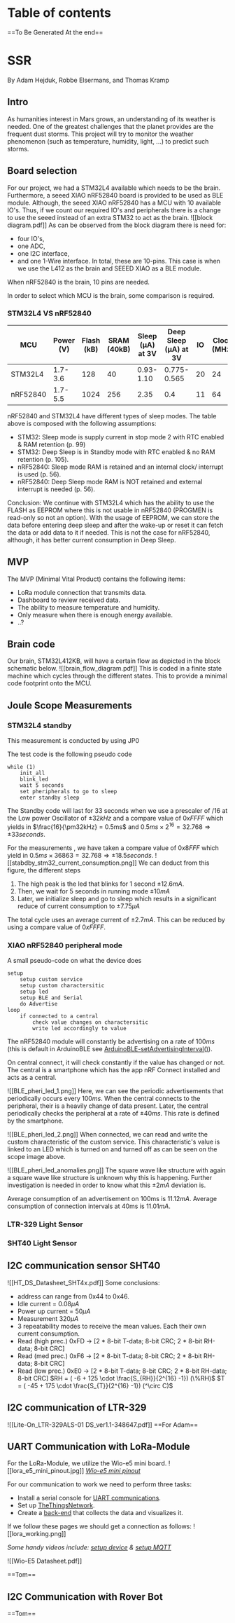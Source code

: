 # Table of contents
==To Be Generated At the end==

# SSR
By Adam Hejduk, Robbe Elsermans, and Thomas Kramp
## Intro
As humanities interest in Mars grows, an understanding of its weather is needed. One of the greatest challenges that the planet provides are the frequent dust storms.
This project will try to monitor the weather phenomenon (such as temperature, humidity, light, ...) to predict such storms.

## Board selection
For our project, we had a STM32L4 available which needs to be the brain. Furthermore, a seeed XIAO nRF52840 board is provided to be used as BLE module. Although, the seeed XIAO nRF52840 has a MCU with 10 available IO's. Thus, if we count our required IO's and peripherals there is a change to use the seeed instead of an extra STM32 to act as the brain.
![[block diagram.pdf]]
As can be observed from the block diagram there is need for:
- four IO's, 
- one ADC, 
- one I2C interface, 
- and one 1-Wire interface.
In total, these are 10-pins. This case is when we use the L412 as the brain and SEEED XIAO as a BLE module.

When nRF52840 is the brain, 10 pins are needed.

In order to select which MCU is the brain, some comparison is required.
### STM32L4 VS nRF52840

| MCU      | Power (V) | Flash (kB) | SRAM (40kB) | Sleep (µA) at 3V | Deep Sleep (µA) at 3V | IO  | Clock (MHz) |
| -------- | --------- | ---------- | ----------- | ---------------- | --------------------- | --- | ----------- |
| STM32L4  | 1.7-3.6   | 128        | 40          | 0.93-1.10        | 0.775-0.565           | 20  | 24          |
| nRF52840 | 1.7-5.5   | 1024       | 256         | 2.35             | 0.4                   | 11  | 64          |
nRF52840 and STM32L4 have different types of sleep modes. The table above is composed with the following assumptions:
- STM32: Sleep mode is supply current in stop mode 2 with RTC enabled & RAM retention (p. 99)
- STM32: Deep Sleep is in Standby mode with RTC enabled & no RAM retention (p. 105).
- nRF52840: Sleep mode RAM is retained and an internal clock/ interrupt is used (p. 56).
- nRF52840: Deep Sleep mode RAM is NOT retained and external interrupt is needed (p. 56).

Conclusion: We continue with STM32L4 which has the ability to use the FLASH as EEPROM where this is not usable in nRF52840 (PROGMEN is read-only so not an option).
With the usage of EEPROM, we can store the data before entering deep sleep and after the wake-up or reset it can fetch the data or add data to it if needed. This is not the case for nRF52840, although, it has better current consumption in Deep Sleep.

## MVP
The MVP (Minimal Vital Product) contains the following items:
- LoRa module connection that transmits data.
- Dashboard to review received data.
- The ability to measure temperature and humidity.
- Only measure when there is enough energy available.
- ..?

## Brain code
Our brain, STM32L412KB, will have a certain flow as depicted in the block schematic below.
![[brain_flow_diagram.pdf]]
This is coded in a finite state machine which cycles through the different states. This to provide a minimal code footprint onto the MCU.

## Joule Scope Measurements
### STM32L4 standby
This measurement is conducted by using JP0 

The test code is the following pseudo code
```
while (1)
	init_all
	blink_led
	wait 5 seconds
	set pheripherals to go to sleep
	enter standby sleep
```

The Standby code will last for $33$ seconds when we use a prescaler of $/16$ at the Low power Oscillator of $\pm 32kHz$ and a compare value of $0xFFFF$ which yields in $\frac{16}{\pm32kHz} = 0.5ms$ and
$0.5ms \times 2^{16} = 32.768 \Rightarrow \pm 33 seconds$.

For the measurements , we have taken a compare value of $0x8FFF$ which yield in $0.5ms \times 36863 = 32.768 \Rightarrow \pm 18.5 seconds$.
![[stabdby_stm32_current_consumption.png]]
We can deduct from this figure, the different steps
1. The high peak is the led that blinks for 1 second $\pm 12.6mA$.
2. Then, we wait for 5 seconds in running mode $\pm 10mA$
3. Later, we initialize sleep and go to sleep which results in a significant reduce of current consumption to $\pm 7.75µA$

The total cycle uses an average current of $\pm 2.7mA$.
This can be reduced by using a compare value of $0xFFFF$.

### XIAO nRF52840 peripheral mode
A small pseudo-code on what the device does 
```
setup 
	setup custom service
	setup custom charactersitic
	setup led
	setup BLE and Serial
	do Advertise
loop
	if connected to a central
		check value changes on charactersitic
		write led accordingly to value
```

The nRF52840 module will constantly be advertising on a rate of $100ms$ (this is default in ArduinoBLE see [ArduinoBLE-setAdvertisingInterval()](https://reference.arduino.cc/reference/en/libraries/arduinoble/ble.setadvertisinginterval/)).

On central connect, it will check constantly if the value has changed or not. The central is a smartphone which has the app nRF Connect installed and acts as a central.

![[BLE_pheri_led_1.png]]
Here, we can see the periodic advertisements that periodically occurs every $100ms$. When the central connects to the peripheral, their is a heavily change of data present. Later, the central periodically checks the peripheral at a rate of $\pm 40ms$. This rate is defined by the smartphone. 

![[BLE_pheri_led_2.png]]
When connected, we can read and write the custom characteristic of the custom service. This characteristic's value is linked to an LED which is turned on and turned off as can be seen on the scope image above.

![[BLE_pheri_led_anomalies.png]]
The square wave like structure with again a square wave like structure is unknown why this is happening. Further investigation is needed in order to know what this $\pm 2mA$ deviation is.

Average consumption of an advertisement on 100ms is $11.12mA$.
Average consumption of connection intervals at 40ms is $11.01mA$.

### LTR-329 Light Sensor


### SHT40 Light Sensor



## I2C communication sensor SHT40
![[HT_DS_Datasheet_SHT4x.pdf]]
Some conclusions: 
- address can range from 0x44 to 0x46.
- Idle current = $0.08\mu A$
- Power up current = $50\mu A$
- Measurement $320\mu A$
- 3 repeatability modes to receive the mean values. Each their own current consumption.
- Read (high prec.) 0xFD -> [2 * 8-bit T-data; 8-bit CRC; 2 * 8-bit RH-data; 8-bit CRC]
- Read (med prec.) 0xF6 -> [2 * 8-bit T-data; 8-bit CRC; 2 * 8-bit RH-data; 8-bit CRC]
- Read (low prec.) 0xE0 -> [2 * 8-bit T-data; 8-bit CRC; 2 * 8-bit RH-data; 8-bit CRC]
$RH = ( -6 + 125 \cdot \frac{S_{RH}}{2^{16} -1}) (\%RH)$
$T = ( -45 + 175 \cdot \frac{S_{T}}{2^{16} -1}) (^\circ C)$

## I2C communication of LTR-329
![[Lite-On_LTR-329ALS-01 DS_ver1.1-348647.pdf]]
==For Adam==


## UART Communication with LoRa-Module
For the LoRa-Module, we utilize the Wio-e5 mini board.
![[lora_e5_mini_pinout.jpg]]
*[Wio-e5 mini pinout](https://wiki.seeedstudio.com/LoRa_E5_mini/)*

For our communication to work we need to perform three tasks:
- Install a serial console for [UART communications](SSR_Portfolio/Pages/LoRa/UART%20Communications).
- Set up [TheThingsNetwork](SSR_Portfolio/Pages/LoRa/TheThingsNetwork).
- Create a [back-end](SSR_Portfolio/Pages/LoRa/Back-End) that collects the data and visualizes it.

If we follow these pages we should get a connection as follows:
![[lora_working.png]]

*Some handy videos include: [setup device](https://www.youtube.com/watch?v=L_acKpwNvnc&list=WL&index=11&t=600s) & [setup MQTT](https://www.youtube.com/watch?v=9H6GFXatOCY&list=WL&index=12&t=128s)*

![[Wio-E5 Datasheet.pdf]]

==Tom==

## I2C Communication with Rover Bot
==Tom==